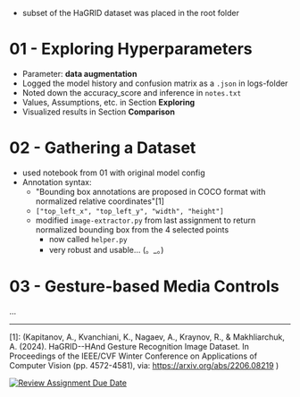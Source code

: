 - subset of the HaGRID dataset was placed in the root folder

# 01 - Exploring Hyperparameters 
- Parameter: **data augmentation**
- Logged the model history and confusion matrix as a `.json` in logs-folder 
- Noted down the accuracy_score and inference  in `notes.txt`
- Values, Assumptions, etc. in Section **Exploring**
- Visualized results in Section **Comparison**

# 02 - Gathering a Dataset
- used notebook from 01 with original model config
- Annotation syntax:
  - "Bounding box annotations are proposed in COCO format with normalized relative coordinates"[1]
  - `["top_left_x", "top_left_y", "width", "height"]`
  - modified `image-extractor.py` from last assignment to return normalized bounding box from the 4 selected points
    - now called `helper.py`
    - very robust and usable... (。_。)


# 03 - Gesture-based Media Controls
...


---
[1]: (Kapitanov, A., Kvanchiani, K., Nagaev, A., Kraynov, R., & Makhliarchuk, A. (2024). HaGRID--HAnd Gesture Recognition Image Dataset. In Proceedings of the IEEE/CVF Winter Conference on Applications of Computer Vision (pp. 4572-4581), via: https://arxiv.org/abs/2206.08219 )

[![Review Assignment Due Date](https://classroom.github.com/assets/deadline-readme-button-24ddc0f5d75046c5622901739e7c5dd533143b0c8e959d652212380cedb1ea36.svg)](https://classroom.github.com/a/GaaycKto)
